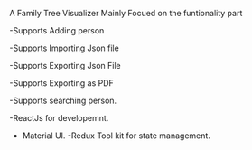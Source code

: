 A Family Tree Visualizer 
Mainly Focued on the funtionality part

-Supports Adding person 

-Supports Importing Json file

-Supports Exporting Json File

-Supports Exporting as PDF

-Supports searching person.

-ReactJs for developemnt.
- Material UI.
-Redux Tool kit for state management.

